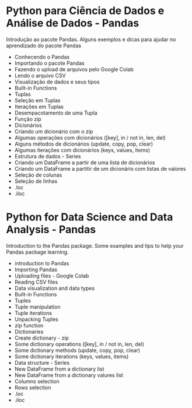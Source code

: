 # Python para Ciência de Dados e Análise de Dados - Pandas
 Introdução ao pacote Pandas. Alguns exemplos e dicas para ajudar no aprendizado do pacote Pandas
 
 - Conhecendo o Pandas
 - Importando o pacote Pandas
 - Fazendo o upload de arquivos pelo Google Colab
 - Lendo o arquivo CSV
 - Visualização de dados e seus tipos
 - Built-in Functions
 - Tuplas
 - Seleção em Tuplas
 - Iterações em Tuplas
 - Desempacotamento de uma Tupla
 - Função zip
 - Dicionários
 - Criando um dicionário com o zip
 - Algumas operações com dicionários ([key], in / not in, len, del)
 - Alguns métodos de dicionários (update, copy, pop, clear)
 - Algumas iterações com dicionários (keys, values, items)
 - Estrutura de dados - Series
 - Criando um DataFrame a partir de uma lista de dicionários
 - Criando um DataFrame a partitir de um dicionário com listas de valores
 - Seleção de colunas
 - Seleção de linhas
 - .loc
 - .iloc


# Python for Data Science and Data Analysis - Pandas
Introduction to the Pandas package. Some examples and tips to help your Pandas package learning.

- introduction to Pandas
- Importing Pandas
- Uploading files - Google Colab
- Reading CSV files
- Data visualization and data types
- Built-in Functions
- Tuples
- Tuple manipulation
- Tuple iterations
- Unpacking Tuples
- zip function
- Dictionaries
- Create dictionary - zip
- Some dictionary operations ([key], in / not in, len, del)
- Some dictionary methods (update, copy, pop, clear)
- Some dictionary iterations (keys, values, items)
- Data structure - Series
- New DataFrame from a dictionary list
- New DataFrame from a dictionary valures list
- Columns selection
- Rows selection
- .loc
- .iloc
